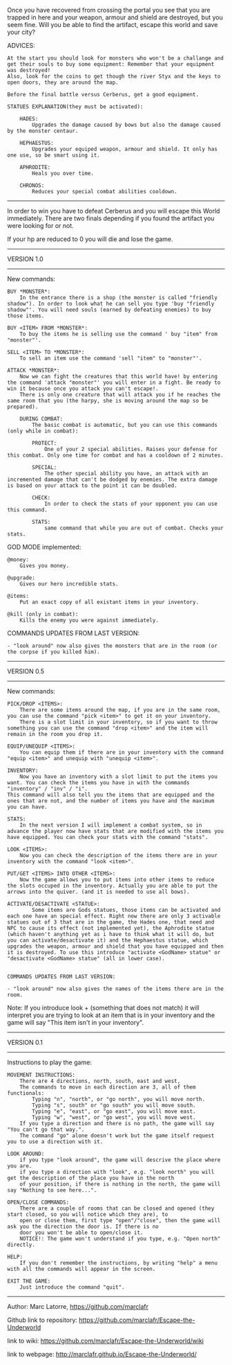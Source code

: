 Once you have recovered from  crossing the portal you see that you are trapped in here and your weapon, armour and shield are destroyed, but you seem fine.
Will you be able to find the artifact, escape this world and save your city?

ADVICES:

	At the start you should look for monsters who won't be a challange and get their souls to buy some equipment: Remember that your equipment was destroyed!
	Also, look for the coins to get though the river Styx and the keys to open doors, they are around the map.

	Before the final battle versus Cerberus, get a good equipment.

	STATUES EXPLANATION(they must be activated):

		HADES:
			Upgrades the damage caused by bows but also the damage caused by the monster centaur.

		HEPHAESTUS:
			Upgrades your equiped weapon, armour and shield. It only has one use, so be smart using it.

		APHRODITE:
			Heals you over time.

		CHRONOS:
			Reduces your special combat abilities cooldown.

________________________

In order to win you have to defeat Cerberus and you will escape this World immediately. There are two finals depending if you found the artifact you were looking for or not.

If your hp are reduced to 0 you will die and lose the game.	
____________
VERSION 1.0
____________

New commands:

	BUY *MONSTER*:
		In the entrance there is a shop (the monster is called "friendly shadow"). In order to look what he can sell you type 'buy "friendly shadow"'. You will need souls (earned by defeating enemies) to buy those items.

	BUY <ITEM> FROM *MONSTER*:
		To buy the items he is selling use the command ' buy "item" from "monster"'.

	SELL <ITEM> TO *MONSTER*:
		To sell an item use the command 'sell "item" to "monster"'.

	ATTACK *MONSTER*:
		Now we can fight the creatures that this world have! by entering the command 'attack "monster"' you will enter in a fight. Be ready to win it because once you attack you can't escape!.
		There is only one creature that will attack you if he reaches the same room that you (the harpy, she is moving around the map so be prepared).

		DURING COMBAT:
			The basic combat is automatic, but you can use this commands (only while in combat):

			PROTECT:
				One of your 2 special abilities. Raises your defense for this combat. Only one time for combat and has a cooldown of 2 minutes.

			SPECIAL:
				The other special ability you have, an attack with an incremented damage that can't be dodged by enemies. The extra damage is based on your attack to the point it can be doubled.

			CHECK:
				In order to check the stats of your opponent you can use this command.

			STATS:
				same command that while you are out of combat. Checks your stats.


GOD MODE implemented:

	@money:
		Gives you money.

	@upgrade:
		Gives our hero incredible stats.

	@items:
		Put an exact copy of all existant items in your inventory.

	@kill (only in combat):
		Kills the enemy you were against immediately.


COMMANDS UPDATES FROM LAST VERSION:

	- "look around" now also gives the monsters that are in the room (or the corpse if you killed him).

____________
VERSION 0.5
____________

New commands:

	PICK/DROP <ITEMS>:
		There are some items around the map, if you are in the same room, you can use the command "pick <item>" to get it on your inventory.
		There is a slot limit in your inventory, so if you want to throw something you can use the command "drop <item>" and the item will remain in the room you drop it.

	EQUIP/UNEQUIP <ITEMS>:
		You can equip them if there are in your inventory with the command "equip <item>" and unequip with "unequip <item>".

	INVENTORY:
		Now you have an inventory with a slot limit to put the items you want. You can check the items you have in with the commands "inventory" / "inv" / "i".
	This command will also tell you the items that are equipped and the ones that are not, and the number of items you have and the maximum you can have.

	STATS:
		In the next version I will implement a combat system, so in advance the player now have stats that are modified with the items you have equipped. You can check your stats with the command "stats".

	LOOK <ITEMS>:
		Now you can check the description of the items there are in your inventory with the command "look <item>".
	
	PUT/GET <ITEMS> INTO OTHER <ITEMS>:
		Now the game allows you to put items into other items to reduce the slots occuped in the inventory. Actually you are able to put the arrows into the quiver. (and it is needed to use all bows).

	ACTIVATE/DESACTIVATE <STATUE>:
			Some items are Gods statues, those items can be activated and each one have an special effect. Right now there are only 3 activable statues out of 3 that are in the game, the Hades one, that need and NPC to cause its effect (not implemented yet), the Aphrodite statue (which haven't anything yet as i have to think what it will do, but you can activate/desactivate it) and the Hephaestus statue, which upgrades the weapon, armour and shield that you have equipped and then it is destroyed. To use this introduce "activate <GodName> statue" or "desactivate <GodName> statue" (all in lower case).


	COMMANDS UPDATES FROM LAST VERSION:

	- "look around" now also gives the names of the items there are in the room.


Note: If you introduce look + (something that does not match) it will interpret you are trying to look at an item that is in your inventory and the game will say "This item isn't in your inventory".

____________
VERSION 0.1
____________

Instructions to play the game:

	MOVEMENT INSTRUCTIONS:
		There are 4 directions, north, south, east and west,
		The commands to move in each direction are 3, all of them functionals:
			Typing "n", "north", or "go north", you will move north.
			Typing "s", south" or "go south" you will move south.
			Typing "e", "east", or "go east", you will move east.
			Typing "w", "west", or "go west", you will move west.
		If you type a direction and there is no path, the game will say "You can't go that way.".
		The command "go" alone doesn't work but the game itself request you to use a direction with it.

	LOOK AROUND:
		if you type "look around", the game will descrive the place where you are.
		if you type a direction with "look", e.g. "look north" you will get the description of the place you have in the north
		of your position, if there is nothing in the north, the game will say "Nothing to see here...".

	OPEN/CLOSE COMMANDS:
		There are a couple of rooms that can be closed and opened (they start closed, so you will notice which they are), to
		open or close them, first type "open"/"close", then the game will ask you the direction the door is. If there is no
		door you won't be able to open/close it.
		NOTICE!: The game won't understand if you type, e.g. "Open north" directly.

	HELP:
		If you don't remember the instructions, by writing "help" a menu with all the commands will appear in the screen.

	EXIT THE GAME:
		Just introduce the command "quit".

_________________________________________________________________

Author: Marc Latorre, https://github.com/marclafr

Github link to repository: https://github.com/marclafr/Escape-the-Underworld

link to wiki: https://github.com/marclafr/Escape-the-Underworld/wiki

link to webpage: http://marclafr.github.io/Escape-the-Underworld/